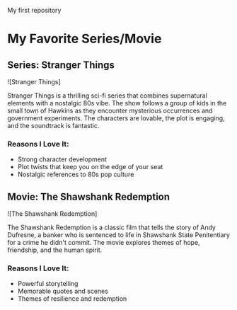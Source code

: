
My first repository
# My Favorite Series/Movie

## Series: Stranger Things
![Stranger Things]

Stranger Things is a thrilling sci-fi series that combines supernatural elements with a nostalgic 80s vibe. The show follows a group of kids in the small town of Hawkins as they encounter mysterious occurrences and government experiments. The characters are lovable, the plot is engaging, and the soundtrack is fantastic.

### Reasons I Love It:
- Strong character development
- Plot twists that keep you on the edge of your seat
- Nostalgic references to 80s pop culture

## Movie: The Shawshank Redemption
![The Shawshank Redemption]

The Shawshank Redemption is a classic film that tells the story of Andy Dufresne, a banker who is sentenced to life in Shawshank State Penitentiary for a crime he didn't commit. The movie explores themes of hope, friendship, and the human spirit.

### Reasons I Love It:
- Powerful storytelling
- Memorable quotes and scenes
- Themes of resilience and redemption
